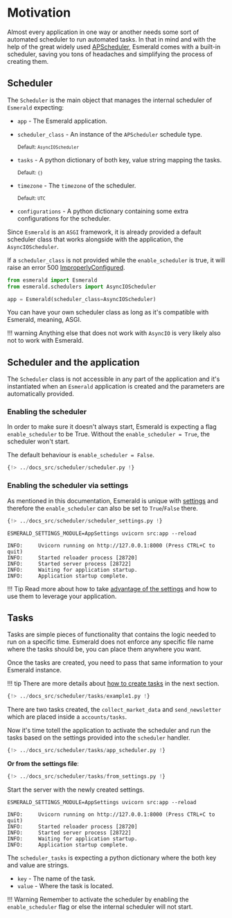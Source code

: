 # Motivation

Almost every application in one way or another needs some sort of automated scheduler to run automated tasks.
In that in mind and with the help of the great widely used
<a href='https://apscheduler.readthedocs.io/en/3.x/' target='_blank'>APScheduler</a>, Esmerald comes with a built-in
scheduler, saving you tons of headaches and simplifying the process of creating them.

## Scheduler

The `Scheduler` is the main object that manages the internal scheduler of `Esmerald` expecting:

* `app` - The Esmerald application.
* `scheduler_class` - An instance of the `APScheduler` schedule type.

    <sup>Default: `AsyncIOScheduler`</sup>

* `tasks` - A python dictionary of both key, value string mapping the tasks.

    <sup>Default: `{}`</sup>

* `timezone` - The `timezone` of the scheduler.

    <sup>Default: `UTC`</sup>

* `configurations` - A python dictionary containing some extra configurations for the scheduler.

Since `Esmerald` is an `ASGI` framework, it is already provided a default scheduler class that works alongside with
the application, the `AsyncIOScheduler`.

If a `scheduler_class` is not provided while the `enable_scheduler` is true, it will raise an error 500
[ImproperlyConfigured](../exceptions.md#improperlyconfigured).

```python hl_lines="4"
from esmerald import Esmerald
from esmerald.schedulers import AsyncIOScheduler

app = Esmerald(scheduler_class=AsyncIOScheduler)
```

You can have your own scheduler class as long as it's compatible with Esmerald, meaning, ASGI.

!!! warning
    Anything else that does not work with `AsyncIO` is very likely also not to work with Esmerald.

## Scheduler and the application

The `Scheduler` class is not accessible in any part of the application and it's instantiated when an `Esmerald`
application is created and the parameters are automatically provided.

### Enabling the scheduler

In order to make sure it doesn't always start, Esmerald is expecting a flag `enable_scheduler` to be True. Without
the `enable_scheduler = True`, the scheduler won't start. 

The default behaviour is `enable_scheduler = False`.

```python hl_lines="3"
{!> ../docs_src/scheduler/scheduler.py !}
```

### Enabling the scheduler via settings

As mentioned in this documentation, Esmerald is unique with [settings](../application/settings.md) and therefore
the `enable_scheduler` can also be set to `True`/`False` there.

```python hl_lines="6"
{!> ../docs_src/scheduler/scheduler_settings.py !}
```

```shell
ESMERALD_SETTINGS_MODULE=AppSettings uvicorn src:app --reload

INFO:     Uvicorn running on http://127.0.0.1:8000 (Press CTRL+C to quit)
INFO:     Started reloader process [28720]
INFO:     Started server process [28722]
INFO:     Waiting for application startup.
INFO:     Application startup complete.
```

!!! Tip
    Read more about how to take [advantage of the settings](../application/settings.md) and how to use them to leverage
    your application.

## Tasks

Tasks are simple pieces of functionality that contains the logic needed to run on a specific time.
Esmerald does not enforce any specific file name where the tasks should be, you can place them anywhere you want.

Once the tasks are created, you need to pass that same information to your Esmerald instance.

!!! tip
    There are more details about [how to create tasks](./handler.md) in the next section.

```python title="accounts/tasks.py"
{!> ../docs_src/scheduler/tasks/example1.py !}
```

There are two tasks created, the `collect_market_data` and `send_newsletter` which are placed inside a
`accounts/tasks`.

Now it's time totell the application to activate the scheduler and run the tasks based on the settings provided
into the `scheduler` handler.

```python hl_lines="5-9"
{!> ../docs_src/scheduler/tasks/app_scheduler.py !}
```

**Or from the settings file**:

```python hl_lines="7 10-14"
{!> ../docs_src/scheduler/tasks/from_settings.py !}
```

Start the server with the newly created settings.

```shell
ESMERALD_SETTINGS_MODULE=AppSettings uvicorn src:app --reload

INFO:     Uvicorn running on http://127.0.0.1:8000 (Press CTRL+C to quit)
INFO:     Started reloader process [28720]
INFO:     Started server process [28722]
INFO:     Waiting for application startup.
INFO:     Application startup complete.
```

The `scheduler_tasks` is expecting a python dictionary where the both key and value are strings.

* `key` - The name of the task.
* `value` - Where the task is located.

!!! Warning
    Remember to activate the scheduler by enabling the `enable_scheduler` flag or else the internal scheduler will not
    start.
